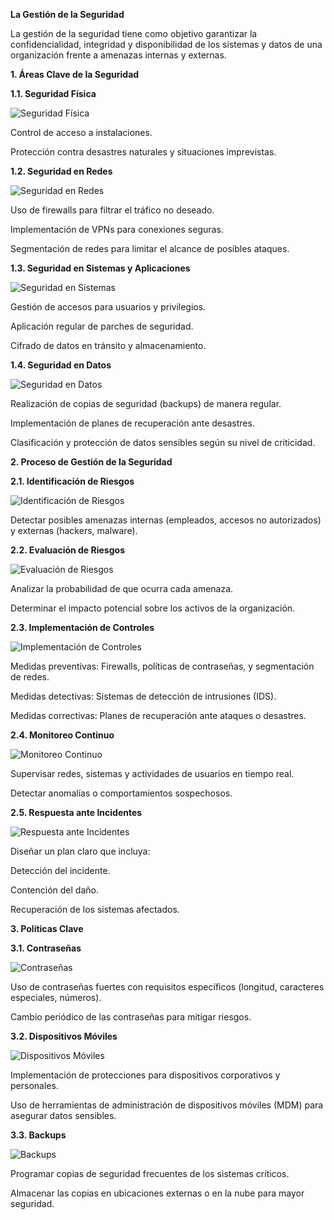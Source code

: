 **La Gestión de la Seguridad**

La gestión de la seguridad tiene como objetivo garantizar la confidencialidad, integridad y disponibilidad de los sistemas y datos de una organización frente a amenazas internas y externas.

**1. Áreas Clave de la Seguridad**

**1.1. Seguridad Física**

<!-- Imagen o diagrama que represente seguridad física -->
<img src="https://www.segurilatam.com/wp-content/uploads/sites/5/2023/10/seguridad-fisica-unificada-ciberseguridad.jpg" alt="Seguridad Física">

Control de acceso a instalaciones.

Protección contra desastres naturales y situaciones imprevistas.

**1.2. Seguridad en Redes**

<!-- Imagen o diagrama sobre seguridad en redes -->
<img src="https://postgrado.ucsp.edu.pe/wp-content/uploads/2020/12/tipos-seguridad-redes.jpg" alt="Seguridad en Redes">

Uso de firewalls para filtrar el tráfico no deseado.

Implementación de VPNs para conexiones seguras.

Segmentación de redes para limitar el alcance de posibles ataques.

**1.3. Seguridad en Sistemas y Aplicaciones**

<!-- Imagen ilustrativa de seguridad en sistemas y aplicaciones -->
<img src="https://www.doonamis.com/wp-content/uploads/2021/03/Seguridad-de-las-aplicaciones-scaled.jpg" alt="Seguridad en Sistemas">

Gestión de accesos para usuarios y privilegios.

Aplicación regular de parches de seguridad.

Cifrado de datos en tránsito y almacenamiento.

**1.4. Seguridad en Datos**

<!-- Imagen representando seguridad en datos -->
<img src="https://www.goanywhere.com/sites/default/files/goanywhere/ga-the-data-security-lifecycle-blog-850x330.jpg" alt="Seguridad en Datos">

Realización de copias de seguridad (backups) de manera regular.

Implementación de planes de recuperación ante desastres.

Clasificación y protección de datos sensibles según su nivel de criticidad.

**2. Proceso de Gestión de la Seguridad**

**2.1. Identificación de Riesgos**

<!-- Imagen ilustrativa sobre identificación de riesgos -->
<img src="https://previews.123rf.com/images/stuartphoto/stuartphoto1702/stuartphoto170200248/71848723-la-gesti%C3%B3n-de-riesgos-muestra-la-identificaci%C3%B3n-evaluaci%C3%B3n-y-tratamiento-de-riesgos.jpg" alt="Identificación de Riesgos">

Detectar posibles amenazas internas (empleados, accesos no autorizados) y externas (hackers, malware).

**2.2. Evaluación de Riesgos**

<!-- Imagen que simbolice evaluación de riesgos -->
<img src="https://riesgoslaborales.net/wp-content/uploads/2023/09/11879344_Checklist-scaled.jpg" alt="Evaluación de Riesgos">

Analizar la probabilidad de que ocurra cada amenaza.

Determinar el impacto potencial sobre los activos de la organización.

**2.3. Implementación de Controles**

<!-- Imagen de implementación de controles -->
<img src="https://img.freepik.com/fotos-premium/implementacion-control-calidad_810293-48552.jpg" alt="Implementación de Controles">

Medidas preventivas: Firewalls, políticas de contraseñas, y segmentación de redes.

Medidas detectivas: Sistemas de detección de intrusiones (IDS).

Medidas correctivas: Planes de recuperación ante ataques o desastres.

**2.4. Monitoreo Continuo**

<!-- Imagen representando monitoreo continuo -->
<img src="https://cdn.prod.website-files.com/6360d0b8798bc2249104a104/6631133254153e84d045cede_monitoreo%20continuo%20de%20la%20calidad.jpg" alt="Monitoreo Continuo">

Supervisar redes, sistemas y actividades de usuarios en tiempo real.

Detectar anomalías o comportamientos sospechosos.

**2.5. Respuesta ante Incidentes**

<!-- Imagen de respuesta ante incidentes -->
<img src="https://antimalwares.es/wp-content/uploads/2019/10/Preparar-la-respuesta-a-incidentes-en-una-empresa-Prepracion-de-la-empresa-frente-a-respuesta-ante-incidentes.jpg" alt="Respuesta ante Incidentes">

Diseñar un plan claro que incluya:

Detección del incidente.

Contención del daño.

Recuperación de los sistemas afectados.

**3. Políticas Clave**

**3.1. Contraseñas**

<!-- Imagen ilustrativa de contraseñas seguras -->
<img src="https://www.redeszone.net/app/uploads-redeszone.net/2021/12/politica-de-contrasenas.jpg" alt="Contraseñas">

Uso de contraseñas fuertes con requisitos específicos (longitud, caracteres especiales, números).

Cambio periódico de las contraseñas para mitigar riesgos.

**3.2. Dispositivos Móviles**

<!-- Imagen sobre dispositivos móviles seguros -->
<img src="https://st.depositphotos.com/1000128/2454/i/450/depositphotos_24542943-stock-photo-mobile-devices-wireless-communication-technology.jpg" alt="Dispositivos Móviles">

Implementación de protecciones para dispositivos corporativos y personales.

Uso de herramientas de administración de dispositivos móviles (MDM) para asegurar datos sensibles.

**3.3. Backups**

<!-- Imagen que simbolice backups y seguridad -->
<img src="https://img.channelpartner.es/wp-content/uploads/2024/02/12140230/Backup-o-copias-de-seguridad.jpg" alt="Backups">

Programar copias de seguridad frecuentes de los sistemas críticos.

Almacenar las copias en ubicaciones externas o en la nube para mayor seguridad.
